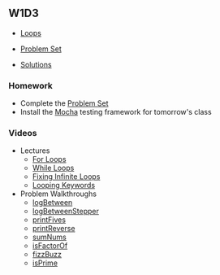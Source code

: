 ## W1D3

+ [Loops][loops]


+ [Problem Set][problems-w1d3]
+ [Solutions][solutions-w1d3]


### Homework

+ Complete the [Problem Set][problems-w1d3]
+ Install the [Mocha] testing framework for tomorrow's class


### Videos

+ Lectures
  + [For Loops](https://vimeo.com/207694252/ff8c859bd0)
  + [While Loops](https://vimeo.com/207694309/56cdbb8571)
  + [Fixing Infinite Loops](https://vimeo.com/207694276/15b097732b)
  + [Looping Keywords](https://vimeo.com/207694289/006aa6df28)
+ Problem Walkthroughs
  + [logBetween](https://vimeo.com/206467544/fcbd8fbcd8)
  + [logBetweenStepper](https://vimeo.com/212311890/94b8a8af80)
  + [printFives](https://vimeo.com/213574946/3714d9cc07)
  + [printReverse](https://vimeo.com/213574937/bf1e6873b9)
  + [sumNums](https://vimeo.com/213574925/eb993efbfe)
  + [isFactorOf](https://vimeo.com/206466668/7b9704dec4)
  + [fizzBuzz](https://vimeo.com/206466193/23ebb6f017)
  + [isPrime](https://vimeo.com/206466987/5dcdb406ed)


[loops]: ./notes/loops.md
[problems-w1d3]: ./problems/problem_set.md
[solutions-w1d3]: ./problems/solution.js
[mocha]: /week_1/d4/notes/mocha.md
